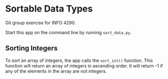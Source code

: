 # Sortable Data Types
Git group exercise for INFO 4290.

Start this app on the command line by running `sort_data.py`.

## Sorting Integers
To sort an array of integers, the app calls the `sort_int()` function. This function will return an array of integers in ascending order. It will return -1 if any of the elements in the array are not integers.
